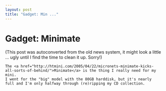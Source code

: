 ```yaml
---
layout: post
title: "Gadget: Min ..."
---
```

<h1>Gadget: Minimate</h1>
(This post was autoconverted from the old news system,
it might look a little ... ugly until I find the time
to clean it up.
Sorry!)

    The <a href="http://htmini.com/2005/04/22/micronets-minimate-kicks-all-sorts-of-behind/">Minimate</a> is the thing I really need for my mini.
    I went for the "big" model with the 80GB harddisk, but it's nearly full and I'm only halfway through (re)ripping my CD collection.
    

